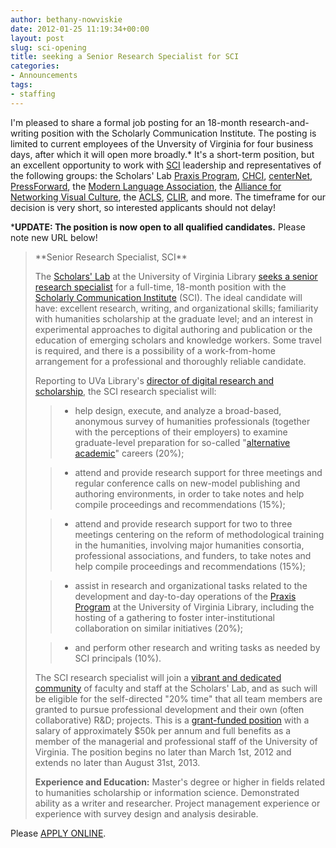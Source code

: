 ```yaml
---
author: bethany-nowviskie
date: 2012-01-25 11:19:34+00:00
layout: post
slug: sci-opening
title: seeking a Senior Research Specialist for SCI
categories:
- Announcements
tags:
- staffing
---
```


I'm pleased to share a formal job posting for an 18-month research-and-writing position with the Scholarly Communication Institute. The posting is limited to current employees of the Unversity of Virginia for four business days, after which it will open more broadly.*  It's a short-term position, but an excellent opportunity to work with [SCI](http://uvasci.org/) leadership and representatives of the following groups: the Scholars' Lab [Praxis Program](http://praxis.scholarslab.org/), [CHCI](http://chcinetwork.org/), [centerNet](http://digitalhumanities.org/centernet), [PressForward](http://pressforward.org/), the [Modern Language Association](http://mla.org), the [Alliance for Networking Visual Culture](http://scalar.usc.edu/anvc/?page_id=2), the [ACLS](http://www.acls.org/), [CLIR](http://clir.org), and more. The timeframe for our decision is very short, so interested applicants should not delay!

***UPDATE: The position is now open to all qualified candidates.**
Please note new URL below!



<blockquote>**Senior Research Specialist, SCI**

The [Scholars' Lab](http://lib.virginia.edu/scholarslab) at the University of Virginia Library [seeks a senior research specialist](http://jobs.virginia.edu/applicants/Central?quickFind=66407) for a full-time, 18-month position with the [Scholarly Communication Institute](http://uvasci.org/) (SCI).  The ideal candidate will have: excellent research, writing, and organizational skills; familiarity with humanities scholarship at the graduate level; and an interest in experimental approaches to digital authoring and publication or the education of emerging scholars and knowledge workers. Some travel is required, and there is a possibility of a work-from-home arrangement for a professional and thoroughly reliable candidate.

Reporting to UVa Library's [director of digital research and scholarship](http://www.uvasci.org/about-us/steering-committee/bethany-nowviskie/), the SCI research specialist will:

    
> 
> 
	
>   * help design, execute, and analyze a broad-based, anonymous survey of humanities professionals (together with the perceptions of their employers) to examine graduate-level preparation for so-called "[alternative academic](http://mediacommons.futureofthebook.org/alt-ac/)" careers (20%);
> 
    
>   * attend and provide research support for three meetings and regular conference calls on new-model publishing and authoring environments, in order to take notes and help compile proceedings and recommendations (15%);
> 
    
>   * attend and provide research support for two to three meetings centering on the reform of methodological training in the humanities, involving major humanities consortia, professional associations, and funders, to take notes and help compile proceedings and recommendations (15%);
> 
    
>   * assist in research and organizational tasks related to the development and day-to-day operations of the [Praxis Program](http://praxis.scholarslab.org/) at the University of Virginia Library, including the hosting of a gathering to foster inter-institutional collaboration on similar initiatives (20%);
> 
    
>   * and perform other research and writing tasks as needed by SCI principals (10%).
> 

The SCI research specialist will join a [vibrant and dedicated community](http://scholarslab.org) of faculty and staff at the Scholars' Lab, and as such will be eligible for the self-directed "20% time" that all team members are granted to pursue professional development and their own (often collaborative) R&D; projects.  This is a [grant-funded position](http://uvasci.org/current-work) with a salary of approximately $50k per annum and full benefits as a member of the managerial and professional staff of the University of Virginia. The position begins no later than March 1st, 2012 and extends no later than August 31st, 2013.

**Experience and Education:** Master's degree or higher in fields related to humanities scholarship or information science. Demonstrated ability as a writer and researcher. Project management experience or experience with survey design and analysis desirable.</blockquote>



Please [APPLY ONLINE](http://jobs.virginia.edu/applicants/Central?quickFind=66487).

